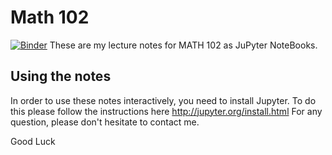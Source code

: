 # Math 102
[![Binder](https://mybinder.org/badge_logo.svg)](https://mybinder.org/v2/gh/mmogib/math102.git/pythonized)
These are my lecture notes for MATH 102 as JuPyter NoteBooks. 
## Using the notes
In order to use these notes interactively, you need to install Jupyter. To do this please follow the instructions here http://jupyter.org/install.html
For any question, please don't hesitate to contact me.


Good Luck
